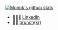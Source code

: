 [![Mohok's github stats](https://readme-stats-2i9gvrzjl.vercel.app/api?username=mohok&count_private=true&show_icons=true)](https://github.com/mohok/github-readme-stats)

* 🧑🏻‍🏫 [LinkedIn](https://www.linkedin.com/in/jeonghwaseo)  
* ✍🏻 [brunch(kr)](https://brunch.co.kr/@7mbtz)
